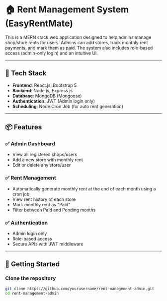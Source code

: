 # 🏠 Rent Management System (EasyRentMate)

This is a MERN stack web application designed to help admins manage shop/store rents for users. Admins can add stores, track monthly rent payments, and mark them as paid. The system also includes role-based access (admin-only login) and an intuitive UI.

---

## 🔧 Tech Stack

- **Frontend**: React.js, Bootstrap 5
- **Backend**: Node.js, Express.js
- **Database**: MongoDB (Mongoose)
- **Authentication**: JWT (Admin login only)
- **Scheduling**: Node Cron Job (for auto rent generation)

---

## 📦 Features

### ✅ Admin Dashboard
- View all registered shops/users
- Add a new store with monthly rent
- Edit or delete any store/user

### ✅ Rent Management
- Automatically generate monthly rent at the end of each month using a cron job
- View rent history of each store
- Mark monthly rent as "Paid"
- Filter between Paid and Pending months

### ✅ Authentication
- Admin login only
- Role-based access
- Secure APIs with JWT middleware

---

## 🚀 Getting Started

###  Clone the repository

```bash
git clone https://github.com/yourusername/rent-management-admin.git
cd rent-management-admin
